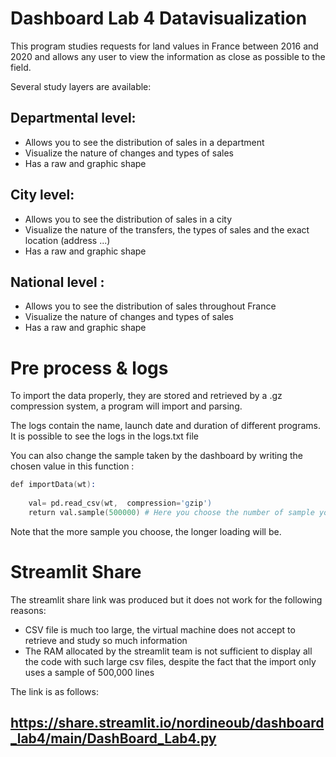 # Dashboard Lab 4 Datavisualization

This program studies requests for land values in France between 2016 and 2020 and allows any user to view the information as close as possible to the field.

Several study layers are available:

## Departmental level:
- Allows you to see the distribution of sales in a department
- Visualize the nature of changes and types of sales
- Has a raw and graphic shape


## City level:
- Allows you to see the distribution of sales in a city
- Visualize the nature of the transfers, the types of sales and the exact location (address ...)
- Has a raw and graphic shape


## National level :
- Allows you to see the distribution of sales throughout France
- Visualize the nature of changes and types of sales
- Has a raw and graphic shape

# Pre process & logs

To import the data properly, they are stored and retrieved by a .gz compression system, a program will import and parsing.

The logs contain the name, launch date and duration of different programs. It is possible to see the logs in the logs.txt file

You can also change the sample taken by the dashboard by writing the chosen value in this function : 
```s
def importData(wt): 
    
    val= pd.read_csv(wt,  compression='gzip')
    return val.sample(500000) # Here you choose the number of sample you want

```
Note that the more sample you choose, the longer loading will be.

# Streamlit Share

The streamlit share link was produced but it does not work for the following reasons:
- CSV file is much too large, the virtual machine does not accept to retrieve and study so much information
- The RAM allocated by the streamlit team is not sufficient to display all the code with such large csv files, despite the fact that the import only uses a sample of 500,000 lines

The link is as follows: 
## https://share.streamlit.io/nordineoub/dashboard_lab4/main/DashBoard_Lab4.py
